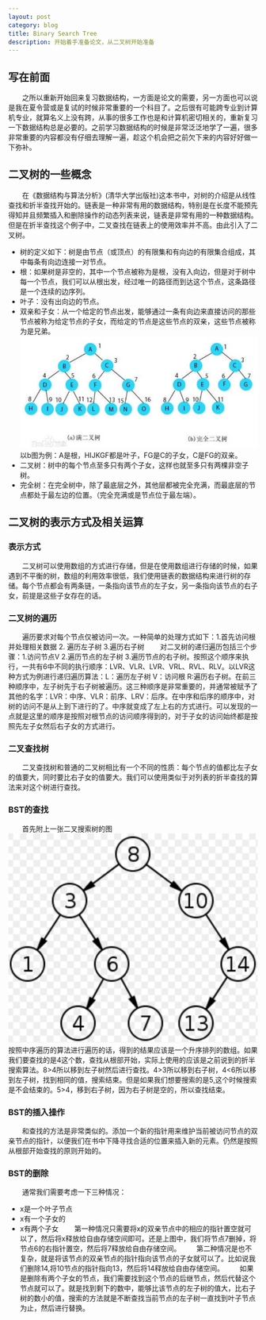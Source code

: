 ```yaml
---
layout: post
category: blog
title: Binary Search Tree
description: 开始着手准备论文，从二叉树开始准备
---
```


## 写在前面
　　之所以重新开始回来复习数据结构，一方面是论文的需要，另一方面也可以说是我在夏令营或是复试的时候非常重要的一个科目了。之后很有可能跨专业到计算机专业，就算名义上没有跨，从事的很多工作也是和计算机密切相关的，重新复习一下数据结构总是必要的。之前学习数据结构的时候是非常泛泛地学了一遍，很多非常重要的内容都没有仔细去理解一遍，趁这个机会把之前欠下来的内容好好做一下弥补。

## 二叉树的一些概念
　　在《数据结构与算法分析》(清华大学出版社)这本书中，对树的介绍是从线性查找和折半查找开始的。链表是一种非常有用的数据结构，特别是在长度不能预先得知并且频繁插入和删除操作的动态列表来说，链表是非常有用的一种数据结构。但是在折半查找这个例子中，二叉查找在链表上的使用效率并不高。由此引入了二叉树。
- 树的定义如下：树是由节点（或顶点）的有限集和有向边的有限集合组成，其中每条有向边连接一对节点。
- 根：如果树是非空的，其中一个节点被称为是根，没有入向边，但是对于树中每一个节点，我们可以从根出发，经过唯一的路径而到达这个节点，这条路径是一个连续的边序列。
- 叶子：没有出向边的节点。
- 双亲和子女：从一个给定的节点出发，能够通过一条有向边来直接访问的那些节点被称为给定节点的子女，而给定的节点是这些节点的双亲，这些节点被称为是兄弟。
![](/downloads/二叉树.png)
　　以b图为例：A是根，HIJKGF都是叶子，FG是C的子女，C是FG的双亲。
- 二叉树：树中的每个节点至多只有两个子女，这样也就至多只有两棵非空子树。
- 完全树：在完全树中，除了最底层之外，其他层都被完全充满，而最底层的节点都处于最左边的位置。（完全充满或是节点位于最左端）。
## 二叉树的表示方式及相关运算
### 表示方式
　　二叉树可以使用数组的方式进行存储，但是在使用数组进行存储的时候，如果遇到不平衡的树，数组的利用效率很低，我们使用链表的数据结构来进行树的存储。每个节点都会有两条链，一条指向该节点的左子女，另一条指向该节点的右子女，前提是这些子女存在的话。
### 二叉树的遍历
　　遍历要求对每个节点仅被访问一次。一种简单的处理方式如下：1.首先访问根并处理相关数据 2. 遍历左子树 3.遍历右子树
　　对二叉树的递归遍历包括三个步骤：1.访问节点V 2.遍历节点的左子树 3.遍历节点的右子树。按照这个顺序来执行，一共有6中不同的执行顺序：LVR、VLR、LVR、VRL、RVL、RLV。以LVR这种方式为例进行递归遍历算法：L：遍历左子树 V：访问根 R:遍历右子树。在前三种顺序中，左子树先于右子树被遍历。这三种顺序是非常重要的，并通常被赋予了其他的名字：LVR：中序、VLR：前序、LRV：后序。在中序和后序的顺序中，对树的访问不是从上到下进行的了。中序就变成了左上右的方式进行。可以发现的一点就是这里的顺序是按照对根节点的访问顺序得到的，对于子女的访问始终都是按照先左子女然后右子女的方式进行。
### 二叉查找树
　　二叉查找树和普通的二叉树相比有一个不同的性质：每个节点的值都比左子女的值要大，同时要比右子女的值要大。我们可以使用类似于对列表的折半查找的算法来对这个树进行查找。
### BST的查找
　　首先附上一张二叉搜索树的图![](/downloads/BST.png)
　　按照中序遍历的算法进行遍历的话，得到的结果应该是一个升序排列的数组。如果我们要查找的是4这个数，查找从根部开始，实际上使用的应该是之前说到的折半搜索算法。8>4所以移到左子树然后进行查找。4>3所以移到右子树，4<6所以移到左子树，找到相同的值，搜索结束。但是如果我们想要搜索的是5,这个时候搜索是不会结束的。5>4，移到右子树，因为右子树是空的，所以查找结束。
### BST的插入操作
　　和查找的方法是非常类似的。添加一个新的指针用来维护当前被访问节点的双亲节点的指针，以便我们在书中下降寻找合适的位置来插入新的元素。仍然是按照从根部开始查找的原则开始的。
### BST的删除
　　通常我们需要考虑一下三种情况：
- x是一个叶子节点
- x有一个子女的
- x有两个子女
　　第一种情况只需要将x的双亲节点中的相应的指针置空就可以了，然后将x释放给自由存储空间即可。还是上图中，我们将节点7删掉，将节点6的右指针置空，然后将7释放给自由存储空间。
　　第二种情况是也不复杂，就是将该节点的双亲节点的指针指向该节点的子女就可以了。比如说我们删除14,将10节点的指针指向13，然后将14释放给自由存储空间。
　　如果是删除有两个子女的节点，我们需要找到这个节点的后继节点，然后代替这个节点就可以了。就是找到剩下的数中，能够比该节点的左子树的值大，比右子树的数小的值，搜索的方法就是不断查找当前节点的左子树一直找到叶子节点为止，然后进行替换。
　　